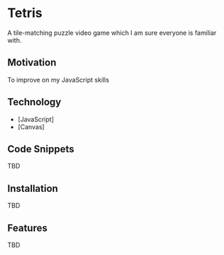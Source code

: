 # Tetris
A tile-matching puzzle video game which I am sure everyone is familiar with.

## Motivation
To improve on my JavaScript skills

## Technology
+ [JavaScript]
+ [Canvas]

## Code Snippets
TBD

## Installation
TBD

## Features
TBD
